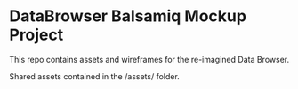 # DataBrowser Balsamiq Mockup Project
This repo contains assets and wireframes for the re-imagined Data Browser.

Shared assets contained in the /assets/ folder.
